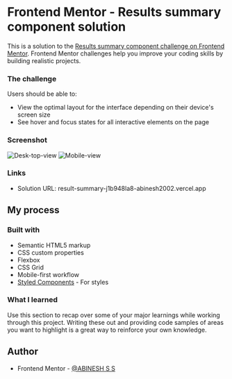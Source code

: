 # Frontend Mentor - Results summary component solution

This is a solution to the [Results summary component challenge on Frontend Mentor](https://www.frontendmentor.io/challenges/results-summary-component-CE_K6s0maV). Frontend Mentor challenges help you improve your coding skills by building realistic projects. 



### The challenge

Users should be able to:

- View the optimal layout for the interface depending on their device's screen size
- See hover and focus states for all interactive elements on the page

### Screenshot
![Desk-top-view](https://user-images.githubusercontent.com/75926421/223451958-be24d36a-5330-43c6-8127-c18dac649972.png)
![Mobile-view](https://user-images.githubusercontent.com/75926421/223452047-193f06dd-17f2-49d0-9be2-a15681447ff8.png)


### Links

- Solution URL: result-summary-j1b948la8-abinesh2002.vercel.app


## My process

### Built with

- Semantic HTML5 markup
- CSS custom properties
- Flexbox
- CSS Grid
- Mobile-first workflow
- [Styled Components](https://styled-components.com/) - For styles



### What I learned

Use this section to recap over some of your major learnings while working through this project. Writing these out and providing code samples of areas you want to highlight is a great way to reinforce your own knowledge.


## Author
- Frontend Mentor - [@ABINESH S S](https://www.frontendmentor.io/profile/ABINESH2002)

